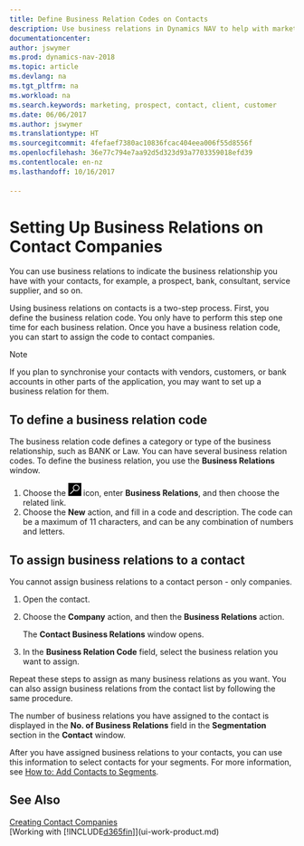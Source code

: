 ```yaml
---
title: Define Business Relation Codes on Contacts
description: Use business relations in Dynamics NAV to help with marketing and to indicate the business relationship you have with your  prospects, clients, and customers, for example, a bank or service supplier.
documentationcenter: 
author: jswymer
ms.prod: dynamics-nav-2018
ms.topic: article
ms.devlang: na
ms.tgt_pltfrm: na
ms.workload: na
ms.search.keywords: marketing, prospect, contact, client, customer
ms.date: 06/06/2017
ms.author: jswymer
ms.translationtype: HT
ms.sourcegitcommit: 4fefaef7380ac10836fcac404eea006f55d8556f
ms.openlocfilehash: 36e77c794e7aa92d5d323d93a7703359018efd39
ms.contentlocale: en-nz
ms.lasthandoff: 10/16/2017

---
```

# <a name="setting-up-business-relations-on-contact-companies"></a>Setting Up Business Relations on Contact Companies
You can use business relations to indicate the business relationship you have with your contacts, for example, a prospect, bank, consultant, service supplier, and so on.

Using business relations on contacts is a two-step process. First, you define the business relation code. You only have to perform this step one time for each business relation. Once you have a business relation code, you can start to assign the code to contact companies.

> [!NOTE]  
>   If you plan to synchronise your contacts with vendors, customers, or bank accounts in other parts of the application, you may want to set up a business relation for them.

## <a name="to-define-a-business-relation-code"></a>To define a business relation code
The business relation code defines a category or type of the business relationship, such as BANK or Law. You can have several business relation codes. To define the business relation, you use the **Business Relations** window.

1. Choose the ![Search for Page or Report](media/ui-search/search_small.png "Search for Page or Report icon") icon, enter **Business Relations**, and then choose the related link.
2. Choose the **New** action, and fill in a code and description. The code can be a maximum of 11 characters, and can be any combination of numbers and letters.

## <a name="AssignBusRelContact"></a> To assign business relations to a contact
You cannot assign business relations to a contact person - only companies.

1. Open the contact.
2. Choose the **Company** action, and then the **Business Relations** action.

    The **Contact Business Relations** window opens.
3. In the **Business Relation Code** field, select the business relation you want to assign.

Repeat these steps to assign as many business relations as you want. You can also assign business relations from the contact list by following the same procedure.

The number of business relations you have assigned to the contact is displayed in the **No. of Business Relations** field in the **Segmentation** section in the **Contact** window.

After you have assigned business relations to your contacts, you can use this information to select contacts for your segments. For more information, see [How to: Add Contacts to Segments](marketing-add-contact-segment.md).

## <a name="see-also"></a>See Also
[Creating Contact Companies](marketing-create-contact-companies.md)  
[Working with [!INCLUDE[d365fin](includes/d365fin_md.md)]](ui-work-product.md)

